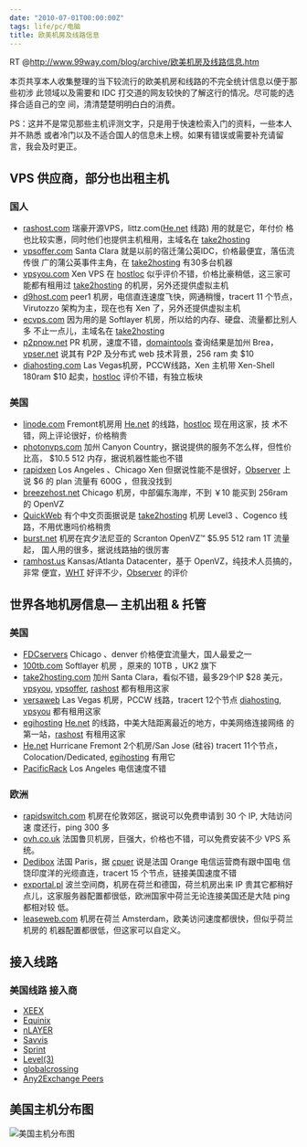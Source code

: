 ```yaml
---
date: "2010-07-01T00:00:00Z"
tags: life/pc/电脑
title: 欧美机房及线路信息
---
```


RT @<http://www.99way.com/blog/archive/欧美机房及线路信息.htm>

本页共享本人收集整理的当下较流行的欧美机房和线路的不完全统计信息以便于那些初涉
此领域以及需要和 IDC 打交道的网友较快的了解这行的情况。尽可能的选择合适自己的空
间，清清楚楚明明白白的消费。

PS：这并不是常见那些主机评测文字，只是用于快速检索入门的资料，一些本人并不熟悉
或者冷门以及不适合国人的信息未上榜。如果有错误或需要补充请留言，我会及时更正。

## VPS 供应商，部分也出租主机

### 国人

* [rashost.com][1] 瑞豪开源VPS，littz.com([He.net][2] 线路) 用的就是它，年付价
  格也比较实惠，同时他们也提供主机租用，主域名在 [take2hosting][3]
* [vpsoffer.com][4] Santa Clara 就是以前的宿迁蒲公英IDC，价格最便宜，落伍流传很
  广的蒲公英事件主角，在 [take2hosting][3] 有30多台机器
* [vpsyou.com][6] Xen VPS 在 [hostloc][7] 似乎评价不错，价格比豪稍低，这三家可
  能都有租用过 [take2hosting][3] 的机房，另外还提供虚拟主机
* [d9host.com][9] peer1 机房，电信直连速度飞快，网通稍慢，tracert 11 个节点，
  Virutozzo 架构为主，现在也有 Xen 了，另外还提供虚拟主机
* [ecvps.com][10] 因为用的是 Softlayer 机房，所以给的内存、硬盘、流量都比别人多
  不止一点儿，主域名在 [take2hosting][3]
* [p2pnow.net][12] PR 机房，速度不错，[domaintools][13] 查询结果是加州 Brea，
  [vpser.net][14] 说其有 P2P 及分布式 web 技术背景，256 ram 卖 $10
* [diahosting.com][15] Las Vegas机房，PCCW线路，Xen 主机带 Xen-Shell 180ram $10
  起卖，[hostloc][16] 评价不错，有独立板块

### 美国

* [linode.com][17] Fremont机房用 [He.net][2] 的线路，[hostloc][7] 现在用这家，技
  术不错，网上评论很好，价格稍贵
* [photonvps.com][18] 加州 Canyon Country，据说提供的服务不怎么样，但性价比高，
  $10.5 512 内存，据说机器性能也不错
* [rapidxen][19] Los Angeles 、Chicago Xen 但据说性能不是很好，[Observer][20]
  上说 $6 的 plan 流量有 600G ，但我没找到
* [breezehost.net][21] Chicago 机房，中部偏东海岸，不到 ￥10 能买到 256ram 的
  OpenVZ
* [QuickWeb][22] 有个中文页面据说是 [take2hosting][3] 机房 Level3 、Cogenco 线
  路，不用优惠吗价格稍贵
* [burst.net][23] 机房在宾夕法尼亚的 Scranton OpenVZ™ $5.95 512 ram 1T 流量起，
  国人用的很多，据说线路抽的很厉害
* [ramhost.us][24] Kansas/Atlanta Datacenter，基于 OpenVZ，纯技术人员搞的，非常
  便宜，[WHT][25] 好评不少，[Observer][26] 的评价

## 世界各地机房信息— 主机出租 & 托管

### 美国
* [FDCservers][27] Chicago 、denver 价格便宜流量大，国人最爱之一
* [100tb.com][28] Softlayer 机房 ，原来的 10TB ，UK2 旗下
* [take2hosting.com][29] 加州 Santa Clara，看似不错，最多29个IP $28 美元，
  [vpsyou][6], [vpsoffer][4], [rashost][1] 都有租用这家
* [versaweb][30] Las Vegas 机房，PCCW 线路，tracert 12个节点 [diahosting][15],
  [vpsyou][6] 都有租用这家
* [egihosting][31] [He.net][2] 的线路，中美大陆距离最近的地方，中美网络连接网络
  的第一站，[rashost][1] 有租用这家
* [He.net][2] Hurricane Fremont 2个机房/San Jose (硅谷) tracert 11个节点，
  Colocation/Dedicated, [egihosting][31] 有用它
* [PacificRack][32] Los Angeles 电信速度不错

### 欧洲
* [rapidswitch.com][33] 机房在伦敦郊区，据说可以免费申请到 30 个 IP, 大陆访问速
  度还行，ping 300 多
* [ovh.co.uk][34] 法国鲁贝机房，巨强大，价格也不错，可以免费安装不少 VPS 系统。
* [Dedibox][35] 法国 Paris，据 [cpuer][36] 说是法国 Orange 电信运营商有跟中国电
  信饶印度洋的光缆直连，tracert 15 个节点，链接美国速度不错
* [exportal.pl][37] 波兰空间商，机房在荷兰和德国，荷兰机房出来 IP 贵其它都稍好
  点儿，这家服务器配置都很低，欧洲国家中荷兰无论连接美国还是大陆 ping 都相对较
  低。
* [leaseweb.com][38] 机房在荷兰 Amsterdam，欧美访问速度都很快，但似乎荷兰机房的
  机器配置都很低，但这家可以自定义。

## 接入线路

### 美国线路 接入商
* [XEEX](http://www.xeex.com/)
* [Equinix](http://www.equinix.com/)
* [nLAYER](http://www.nlayer.com/)
* [Savvis](http://www.savvis.net/)
* [Sprint](http://www.sprint.net/)
* [Level(3)](http://www.level3.com/)
* [globalcrossing](http://www.globalcrossing.com/)
* [Any2Exchange Peers](http://www.crgwest.com/)

## 美国主机分布图

![](https://blog.du1ab.org/2010/07/0510223X200.jpg "美国主机分布图")

[1]: http://www.rashost.com/
[2]: http://he.net/
[3]: https://www.take2hosting.com/
[4]: http://vpsoffer.com/
[6]: http://www.vpsyou.com/
[7]: http://www.hostloc.com/
[9]: http://d9host.com/
[10]: http://cn.ecvps.com/
[12]: http://www.p2pnow.net/
[13]: http://whois.domaintools.com/75.119.223.56
[14]: http://www.vpser.net/coupons/p2pnow-fatkunew.html
[15]: https://www.diahosting.com/
[16]: http://www.hostloc.com/
[17]: http://www.linode.com/
[18]: http://photonvps.com/
[19]: http://www.rapidxen.net/
[20]: http://obmem.com/?p=256 "网络评论"
[21]: http://breezehost.net/virtual-private-servers/
[22]: http://quickweb.co.nz/chinese
[23]: https://www.burst.net/
[24]: http://www.ramhost.us/
[25]: http://www.webhostingtalk.com/
[26]: http://obmem.com/?p=251
[27]: http://www.fdcservers.net/
[28]: http://100tb.com/
[29]: https://www.take2hosting.com/
[30]: http://versaweb.com/
[31]: http://www.egihosting.com/
[32]: http://www.pacificrack.com/
[33]: http://www.rapidswitch.com/
[34]: http://ovh.co.uk/
[35]: http://www.dedibox.fr/services/service_dns_integral.html#dns
[36]: http://www.hostloc.com/space-uid-1.html
[37]: http://exportal.pl/dedicated.php
[38]: http://www.leaseweb.com/

